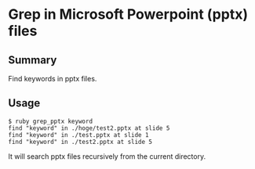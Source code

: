 # Grep in Microsoft Powerpoint (pptx) files

## Summary

Find keywords in pptx files.

## Usage

    $ ruby grep_pptx keyword
    find "keyword" in ./hoge/test2.pptx at slide 5
    find "keyword" in ./test.pptx at slide 1
    find "keyword" in ./test2.pptx at slide 5

It will search pptx files recursively from the current directory.
